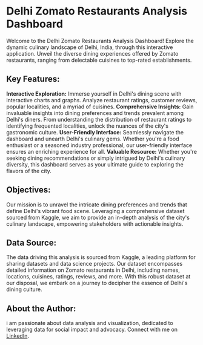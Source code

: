 # **Delhi Zomato Restaurants Analysis Dashboard**

Welcome to the Delhi Zomato Restaurants Analysis Dashboard! Explore the dynamic culinary landscape of Delhi, India, through this interactive application. Unveil the diverse dining experiences offered by Zomato restaurants, ranging from delectable cuisines to top-rated establishments.

## **Key Features:**

**Interactive Exploration:** Immerse yourself in Delhi's dining scene with interactive charts and graphs. Analyze restaurant ratings, customer reviews, popular localities, and a myriad of cuisines.
**Comprehensive Insights:** Gain invaluable insights into dining preferences and trends prevalent among Delhi's diners. From understanding the distribution of restaurant ratings to identifying frequented localities, unlock the nuances of the city's gastronomic culture.
**User-Friendly Interface:** Seamlessly navigate the dashboard and unearth Delhi's culinary gems. Whether you're a food enthusiast or a seasoned industry professional, our user-friendly interface ensures an enriching experience for all.
**Valuable Resource:** Whether you're seeking dining recommendations or simply intrigued by Delhi's culinary diversity, this dashboard serves as your ultimate guide to exploring the flavors of the city.

## **Objectives:**
Our mission is to unravel the intricate dining preferences and trends that define Delhi's vibrant food scene. Leveraging a comprehensive dataset sourced from Kaggle, we aim to provide an in-depth analysis of the city's culinary landscape, empowering stakeholders with actionable insights.

## **Data Source:**
The data driving this analysis is sourced from Kaggle, a leading platform for sharing datasets and data science projects. Our dataset encompasses detailed information on Zomato restaurants in Delhi, including names, locations, cuisines, ratings, reviews, and more. With this robust dataset at our disposal, we embark on a journey to decipher the essence of Delhi's dining culture.

## **About the Author:**
i am passionate about data analysis and visualization, dedicated to leveraging data for social impact and advocacy. Connect with me on [LinkedIn](https://www.linkedin.com/in/harshit-rajpurohit/).
